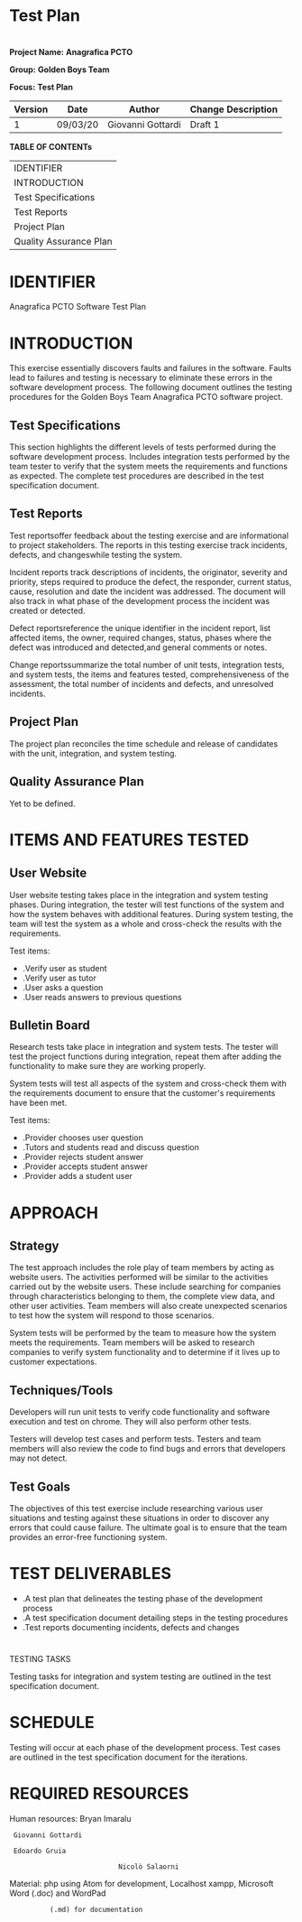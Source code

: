 # Test Plan

#

**Project Name:**  **Anagrafica PCTO**

**Group:**  **Golden Boys Team**

**Focus:**  **Test Plan**



| Version |    Date     |       Author        | Change Description |
| ------- | ----------- | ------------------- | ------------------ |
|      1  |   09/03/20  |   Giovanni Gottardi | Draft 1            |




**TABLE OF CONTENTs**

|   |
| --- |
| IDENTIFIER |
| INTRODUCTION |
| Test Specifications |
| Test Reports |
| Project Plan |
| Quality Assurance Plan |




















# IDENTIFIER

Anagrafica PCTO Software Test Plan



# INTRODUCTION

This exercise essentially discovers faults and failures in the software. Faults lead to failures and testing is necessary to eliminate these errors in the software development process. The following document outlines the testing procedures for the Golden Boys Team Anagrafica PCTO software project.

## Test Specifications

This section highlights the different levels of tests performed during the software development process. Includes integration tests performed by the team tester to verify that the system meets the requirements and functions as expected. The complete test procedures are described in the test specification document.

## Test Reports

Test reportsoffer feedback about the testing exercise and are informational to project stakeholders. The reports in this testing exercise track incidents, defects, and changeswhile testing the system.

Incident reports track descriptions of incidents, the originator, severity and priority, steps required to produce the defect, the responder, current status, cause, resolution and date the incident was addressed. The document will also track in what phase of the development process the incident was created or detected.

Defect reportsreference the unique identifier in the incident report, list affected items, the owner, required changes, status, phases where the defect was introduced and detected,and general comments or notes.

Change reportssummarize the total number of unit tests, integration tests, and system tests, the items and features tested, comprehensiveness of the assessment, the total number of incidents and defects, and unresolved incidents.

## Project Plan

The project plan reconciles the time schedule and release of candidates with the unit, integration, and system testing.

## Quality Assurance Plan

Yet to be defined.







# ITEMS AND FEATURES TESTED

## User Website

User website testing takes place in the integration and system testing phases. During integration, the tester will test functions of the system and how the system behaves with additional features. During system testing, the team will test the system as a whole and cross-check the results with the requirements.

Test items:

- .Verify user as student
- .Verify user as tutor
- .User asks a question
- .User reads answers to previous questions

## Bulletin Board

Research tests take place in integration and system tests. The tester will test the project functions during integration, repeat them after adding the functionality to make sure they are working properly.

System tests will test all aspects of the system and cross-check them with the requirements document to ensure that the customer&#39;s requirements have been met.

Test items:

- .Provider chooses user question
- .Tutors and students read and discuss question
- .Provider rejects student answer
- .Provider accepts student answer
- .Provider adds a student user



















# APPROACH

## Strategy

The test approach includes the role play of team members by acting as website users. The activities performed will be similar to the activities carried out by the website users. These include searching for companies through characteristics belonging to them, the complete view data, and other user activities. Team members will also create unexpected scenarios to test how the system will respond to those scenarios.

System tests will be performed by the team to measure how the system meets the requirements. Team members will be asked to research companies to verify system functionality and to determine if it lives up to customer expectations.

## Techniques/Tools

Developers will run unit tests to verify code functionality and software execution and test on chrome. They will also perform other tests.

Testers will develop test cases and perform tests. Testers and team members will also review the code to find bugs and errors that developers may not detect.

## Test Goals

The objectives of this test exercise include researching various user situations and testing against these situations in order to discover any errors that could cause failure. The ultimate goal is to ensure that the team provides an error-free functioning system.





# TEST DELIVERABLES

- .A test plan that delineates the testing phase of the development process
- .A test specification document detailing steps in the testing procedures
- .Test reports documenting incidents, defects and changes





#

TESTING TASKS

Testing tasks for integration and system testing are outlined in the test specification document.









# SCHEDULE

Testing will occur at each phase of the development process. Test cases are outlined in the test specification document for the iterations.



# REQUIRED RESOURCES

Human resources:  Bryan Imaralu

     Giovanni Gottardi

     Edoardo Gruia

                               Nicolò Salaorni

Material: php using Atom for development, Localhost xampp, Microsoft Word (.doc) and WordPad

              (.md) for documentation
